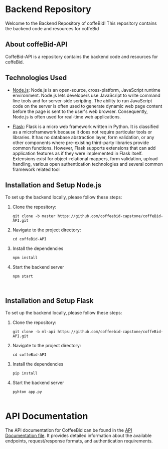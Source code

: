 # Backend Repository

Welcome to the Backend Repository of coffeBid! This repository contains the backend code and resources for coffeBid 

## About coffeBid-API

CoffeBid-API is a repository contains the backend code and resources for coffeBid. 

## Technologies Used

- [Node.js](https://nodejs.dev/en/about): Node.js is an open-source, cross-platform, JavaScript runtime environment. Node.js lets developers use JavaScript to write command line tools and for server-side scripting. The ability to run JavaScript code on the server is often used to generate dynamic web page content before the page is sent to the user's web browser. Consequently, Node.js is often used for real-time web applications.

- [Flask](https://flask.palletsprojects.com/en/2.3.x/): 
Flask is a micro web framework written in Python. It is classified as a microframework because it does not require particular tools or libraries. It has no database abstraction layer, form validation, or any other components where pre-existing third-party libraries provide common functions. However, Flask supports extensions that can add application features as if they were implemented in Flask itself. Extensions exist for object-relational mappers, form validation, upload handling, various open authentication technologies and several common framework related tool

## Installation and Setup Node.js

To set up the backend locally, please follow these steps:

1. Clone the repository:

   ```shell
   git clone -b master https://github.com/coffeebid-capstone/coffeBid-API.git

2. Navigate to the project directory:

   ```shell
   cd coffeBid-API

3. Install the dependencies 

   ```shell
   npm install
   
4. Start the backend server

   ```shell  
   npm start
   
   
   
## Installation and Setup Flask

To set up the backend locally, please follow these steps:

1. Clone the repository:

   ```shell
   git clone -b ml-api https://github.com/coffeebid-capstone/coffeBid-API.git

2. Navigate to the project directory:

   ```shell
   cd coffeBid-API

3. Install the dependencies

   ```shell
   pip install

4. Start the backend server

   ```shell
   pyhton app.py


# API Documentation
The API documentation for CoffeeBid can be found in the [API Documentation file](https://www.notion.so/Speck-API-CoffeeBid-429c1496bd1d4edb828ec2400b797559). It provides detailed information about the available endpoints, request/response formats, and authentication requirements.
